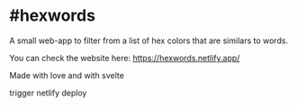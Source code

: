 # #hexwords
A small web-app to filter from a list of hex colors that are similars to words.

You can check the website here: https://hexwords.netlify.app/

Made with love and with svelte

trigger netlify deploy